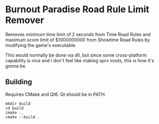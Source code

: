 # Burnout Paradise Road Rule Limit Remover
Removes minimum time limit of 2 seconds from Time Road Rules and maximum score limit of $1000000000 from Showtime Road Rules by modifying the game's executable.

This would normally be done via dll, but since some cross-platform capability is nice and I don't feel like making sprx mods, this is how it's gonna be.

## Building
Requires CMake and Qt6. Qt should be in PATH.

```
mkdir build
cd build
cmake ..
cmake --build .
```